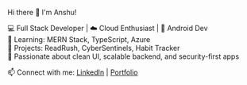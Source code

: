 Hi there 👋 I'm Anshu!

💻 Full Stack Developer | ☁️ Cloud Enthusiast | 📱 Android Dev  
🧠 Learning: MERN Stack, TypeScript, Azure  
🚀 Projects: ReadRush, CyberSentinels, Habit Tracker  
🌱 Passionate about clean UI, scalable backend, and security-first apps

📫 Connect with me: [LinkedIn](...) | [Portfolio](...)  
